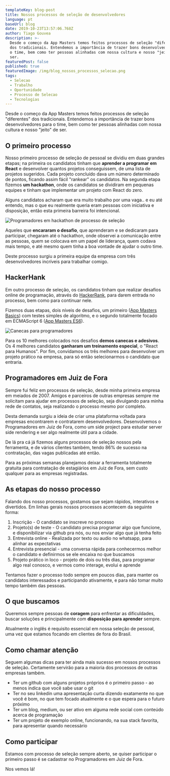 ```yaml
---
templateKey: blog-post
title: Nossos processos de seleção de desenvolvedores
language: pt
baseUrl: blog
date: 2019-10-23T13:57:06.768Z
author: Tiago Gouvea
description: >-
  Desde o começo da App Masters temos feitos processos de seleção "diferentes"
  dos tradicionais. Entendemos a importância de trazer bons desenvolvedores para
  o time, bem como ter pessoas alinhadas com nossa cultura e nosso "jeito" de
  ser.
featuredPost: false
published: true
featuredImage: /img/blog_nossos_processos_selecao.png
tags:
  - Selecao
  - Trabalho
  - Oportunidade
  - Processo de Selecao
  - Tecnologias
---
```

Desde o começo da App Masters temos feitos processos de seleção "diferentes" dos tradicionais. Entendemos a importância de trazer bons desenvolvedores para o time, bem como ter pessoas alinhadas com nossa cultura e nosso "jeito" de ser.

## O primeiro processo

Nosso primeiro processo de seleção de pessoal se dividiu em duas grandes etapas; na primeira os candidatos tinham que **aprender a programar em React** e desenvolver quantos projetos conseguissem, de uma lista de projetos sugeridos. Cada projeto concluído dava um número determinado de pontos, ficando assim fácil "rankear" os candidatos. Na segunda etapa fizemos **um hackathon**, onde os candidatos se dividiram em pequenas equipes e tinham que implementar um projeto com React do zero. 

Alguns candidatos acharam que era muito trabalho por uma vaga.. e eu até entendo, mas o que eu realmente queria eram pessoas com iniciativa e disposição, então esta primeira barreira foi intencional.

![Programadores em hackathon de processo de seleção](/img/img_20170427_084616445.jpg)

Aqueles que **encararam o desafio**, que aprenderam e se dedicaram para participar, chegaram até o hackathon, onde observei a comunicação entre as pessoas, quem se colocava em um papel de liderança, quem codava mais tempo, e até mesmo quem tinha a boa vontade de ajudar o outro time.

Deste processo surgiu a primeira equipe da empresa com três desenvolvedores incríveis para trabalhar comigo.

## HackerHank

Em outro processo de seleção, os candidatos tinham que realizar desafios online de programação, através do [HackerRank](https://www.hackerrank.com/), para darem entrada no processo, bem como para continuar nele. 

Fizemos duas etapas, dois níveis de desafios, um primeiro ([App Masters Basics](https://www.hackerrank.com/app-masters-basics)) com testes simples de algoritmo, e o segundo totalmente focado em ECMAScript 6 ([App Masters ES6](https://www.hackerrank.com/app-masters-es6)). 

![Canecas para programadores](/img/caneca-programaco-programador-javascript-js-angular-react-d_nq_np_884917-mlb27350606376_052018-f.jpg)

Para os 10 melhores colocados nos desafios **demos canecas e adesivos**. Os 4 melhores candidatos **ganharam um treinamento especial**, o "React para Humanos". Por fim, convidamos os três melhores para desenvolver um projeto prático na empresa, para só então selecionarmos o candidato que entraria.

## Programadores em Juiz de Fora

Sempre fui feliz em processos de seleção, desde minha primeira empresa em meiados de 2007. Amigos e parceiros de outras empresas sempre me solicitam para ajudar em processos de seleção, seja divulgando para minha rede de contatos, seja realizando o processo mesmo por completo.

Desta demanda surgiu a ideia de criar uma plataforma voltada para empresas encontrarem e contratarem desenvolvedores. Desenvolvemos o Programadores em Juiz de Fora, como um side project para estudar server side rendering e ser algo realmente útil para a cidade.

De lá pra cá já fizemos alguns processos de seleção nossos pela ferramenta, e de vários clientes também, tendo 86% de sucesso na contratação, das vagas publicadas até então.

Para as próximas semanas planejamos deixar a ferramenta totalmente gratuita para contratação de estagiários em Juiz de Fora, sem custo qualquer para as empresas registradas.

## As etapas do nosso processo

Falando dos nosso processos, gostamos que sejam rápidos, interativos e divertidos. Em linhas gerais nossos processos acontecem da seguinte forma:

1. Inscrição - O candidato se inscreve no processo
2. Projeto(s) de teste - O candidato precisa programar algo que funcione, e disponibilizar via github pra nós, ou nos enviar algo que já tenha feito
3. Entrevista online - Realizada por texto ou audio no whatsapp, para alinhar as expectativas
4. Entrevista presencial - uma conversa rápida para conhecermos melhor o candidato e definirmos se ele encaixa no que buscamos
5. Projeto prático in loco - projeto de dois ou três dias, para programar algo real conosco, e vermos como interage, evolui e aprende

Tentamos fazer o processo todo sempre em poucos dias, para manter os candidatos interessados e participando ativamente, e para não tomar muito tempo também das pessoas.

## O que buscamos

Queremos sempre pessoas de **coragem** para enfrentar as dificuldades, buscar soluções e principalmente com **disposição para aprender** sempre.

Atualmente o inglês é requisito essencial em nossa seleção de pessoal, uma vez que estamos focando em clientes de fora do Brasil.

## Como chamar atenção

Seguem algumas dicas para ter ainda mais sucesso em nossos processos de seleção. Certamente servirão para a maioria dos processos de outras empresas também.

* Ter um github com alguns projetos próprios é o primeiro passo - ao menos indica que você sabe usar o git
* Ter no seu linkedin uma apresentação curta dizendo exatamente no que você é bom, no que tem focado atualmente e o que espera para o futuro próximo
* Ter um blog, medium, ou ser ativo em alguma rede social com conteúdo acerca de programação
* Ter um projeto de exemplo online, funcionando, na sua stack favorita, para apresentar quando necessário

## Como participar

Estamos com processo de seleção sempre aberto, se quiser participar o primeiro passo é se cadastrar no Programadores em Juiz de Fora. 

Nos vemos lá!
